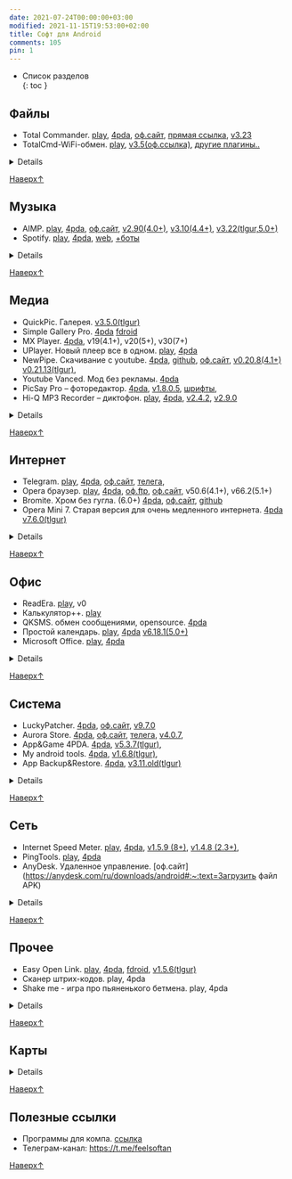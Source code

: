 ```yaml
---
date: 2021-07-24T00:00:00+03:00
modified: 2021-11-15T19:53:00+02:00
title: Софт для Android
comments: 105
pin: 1
---
```


- Список разделов  
{: toc }

## Файлы
<div class="highlight22" markdown="1">

- Total Commander. 
  [play](https://play.google.com/store/apps/details?id=com.ghisler.android.TotalCommander),
  [4pda](https://4pda.to/forum/index.php?showtopic=224555), 
  [оф.сайт](https://www.ghisler.com/android.htm#download), 
  [прямая ссылка](https://www.ghisler.com/tcandroid3.apk), 
  [v3.23](https://tlgur.com/d/GW1rxPb4)
- TotalCmd-WiFi-обмен. 
  [play](https://play.google.com/store/apps/details?id=com.ghisler.tcplugins.wifitransfer), 
  [v3.5(оф.ссылка)](http://totalcommander.ch/aplg/tcandroidwifi35.apk), 
  [другие плагины..](https://www.ghisler.com/androidplugins/download/)
</div>

<details markdown="1">

- TotalCmd USB stick plugin by OperaFan. 
  [4pda](https://4pda.to/forum/index.php?showtopic=224555&st=3300#entry22427381), 
  [v1.3.6](https://tlgur.com/d/GVqJmM68), 
  [телега](https://t.me/FeelSoftAn/164)
- ES Проводник 3.2.5
- Sync
- RAR
</details>

[Наверх↑](#)

## Музыка
- AIMP. 
  [play](https://play.google.com/store/apps/details?id=com.aimp.player),
  [4pda](https://4pda.to/forum/index.php?showtopic=442204),
  [оф.сайт](http://www.aimp.ru/?do=download&os=android),
  [v2.90(4.0+)](https://tlgur.com/d/4AX2qxKg), 
  [v3.10(4.4+)](https://tlgur.com/d/4zexQ7lg), 
  [v3.22(tlgur,5.0+)](https://tlgur.com/d/8l6jQKDg)
- Spotify.
  [play](https://play.google.com/store/apps/details?id=com.spotify.music), 
  [4pda](https://4pda.to/forum/index.php?showtopic=248440),
  [web](https://open.spotify.com/), 
  [+боты](./telegram-bots.html#музыка)
<details markdown="1">

- YouTube Music (vanced).
  [play](https://play.google.com/store/apps/details?id=com.google.android.apps.youtube.music), 
  [4pda](https://4pda.to/forum/index.php?showtopic=1005964),
  [web](https://music.youtube.com/)
- Яндекс музыка (мод). [telegram](https://t.me/alexstranniklite/14131)
- Deezer. [4pda](https://4pda.to/forum/index.php?showtopic=485010)
- Murglar. Клиент для стримингов, скачивание. [4pda](https://4pda.to/forum/index.php?showtopic=905252)
- PlayerPro. [4pda](https://4pda.to/forum/index.php?showtopic=189092)
- Shazam. 
  [4pda](https://4pda.to/forum/index.php?showtopic=128657),
  v0(5.1+), v1(6.0+)
</details>

[Наверх↑](#)

## Медиа
- QuickPic. Галерея. 
  [v3.5.0(tlgur)](https://tlgur.com/d/8BOdll0G)
- Simple Gallery Pro.
  [4pda](#)
  [fdroid](https://f-droid.org/en/packages/com.simplemobiletools.gallery.pro/)
- MX Player. 
  [4pda](https://4pda.to/forum/index.php?showtopic=253883),
  v19(4.1+), v20(5+), v30(7+)
- UPlayer. Новый плеер все в одном.
  [play](https://play.google.com/store/apps/details?id=uplayer.video.player), 
  [4pda](https://4pda.to/forum/index.php?showtopic=900750)
- NewPipe. Скачивание с youtube.
  [4pda](https://4pda.to/forum/index.php?showtopic=694195), 
  [github](https://github.com/TeamNewPipe/NewPipe/releases), 
  [оф.сайт](https://newpipe.net/#download), 
  [v0.20.8(4.1+)](https://tlgur.com/d/GL0ZDJ6G)
  [v0.21.13(tlgur)](https://tlgur.com/d/81vyjo6G), 
- Youtube Vanced. Мод без рекламы. 
  [4pda](https://4pda.to/forum/index.php?showtopic=916464)
- PicSay Pro – фоторедактор. 
  [4pda](https://4pda.to/forum/index.php?showtopic=131210),
  [v1.8.0.5](https://tlgur.com/d/GdX03zrG), 
  [шрифты](#), 
- Hi-Q MP3 Recorder – диктофон. 
  [play](https://play.google.com/store/apps/details?id=com.hiqrecorder.full),
  [4pda](https://4pda.to/forum/index.php?showtopic=210572),
  [v2.4.2](https://tlgur.com/d/4yq02Lb4),
  [v2.9.0](https://tlgur.com/d/8l6jMXVg)
<details markdown="1">

- XRecorder – запись экрана. 
  [play](https://play.google.com/store/apps/details?id=videoeditor.videorecorder.screenrecorder),
  [4pda](https://4pda.to/forum/index.php?showtopic=978817), 
  [v2.1.2 (5+)](https://tlgur.com/d/GaxZEpE8)
- LazyMedia Deluxe. [4pda](https://4pda.to/forum/index.php?showtopic=848635)
- Кино HD. [4pda](https://4pda.to/forum/index.php?showtopic=787648)
- Wink (мод)
- PowerTube
- HD VideoBox (закрыли)
</details>

[Наверх↑](#)

## Интернет 
- Telegram. 
  [play](https://play.google.com/store/apps/details?id=org.telegram.messenger&hl=ru&gl=US),
  [4pda](https://4pda.to/forum/index.php?showtopic=948576), 
  [оф.сайт](https://telegram.org/android?setln=ru),
  [телега](https://t.me/TAndroidAPK), 
- Opera браузер.
  [play](https://play.google.com/store/apps/details?id=com.opera.browser),
  [4pda](https://4pda.to/forum/index.php?showtopic=438451), 
  [оф.ftp](https://get.geo.opera.com/pub/opera/android/),
  [оф.сайт](https://download.opera.com),
  v50.6(4.1+), 
  v66.2(5.1+)
- Bromite. Хром без гугла. (6.0+)
  [4pda](https://4pda.to/forum/index.php?showtopic=725481&st=100),
  [оф.сайт](https://www.bromite.org/#download-bromite),
  [github](https://github.com/bromite/bromite/releases)
- Opera Mini 7. Старая версия для очень медленного интернета.
  [4pda](https://4pda.to/forum/index.php?showtopic=100813)
  [v7.6.0(tlgur)](https://tlgur.com/d/gvbZ51ng)
<details markdown="1">

- Viber
- Instander. Инста без рекламы
- LoaderDroid
- Advanced Download Manager
- Flow – клиент rutracker.org
- Flud – торрент клиент
</details>

[Наверх↑](#)


## Офис
- ReadEra. 
  [play](https://play.google.com/store/apps/details?id=org.readera),
  v0
- Калькулятор++. 
  [play](https://play.google.com/store/apps/details?id=org.solovyev.android.calculator)
- QKSMS. обмен сообщениями, opensource. 
  [4pda](https://4pda.to/forum/index.php?showtopic=576815)
- Простой календарь. 
  [play](https://play.google.com/store/apps/details?id=com.simplemobiletools.calendar),
  [4pda](https://4pda.to/forum/index.php?showtopic=931531)
  [v6.18.1(5.0+)](https://tlgur.com/d/GPqWL5Lg) 
- Microsoft Office. 
  [play](https://play.google.com/store/apps/details?id=com.microsoft.office.officehubrow),
  [4pda](https://4pda.to/forum/index.php?showtopic=486245)
<details markdown="1">

- Acode. Редактор кода. 
  [play](https://play.google.com/store/apps/details?id=com.foxdebug.acodefree), 4pda
- GitJournal. Заметки. 
  [play](https://play.google.com/store/apps/details?id=io.gitjournal.gitjournal), 4pda,
  [оф.сайт](https://gitjournal.io/)
- Aqua Mail. 
  [play](https://play.google.com/store/apps/details?id=org.kman.AquaMail), 4pda
- StyleNote заметки
- EBookDroid. play, 4pda
- ElectroDoc. Справочник электронщика.
  [play](https://play.google.com/store/apps/details?id=it.android.demi.elettronica),
  [4pda](https://4pda.to/forum/index.php?showtopic=221412&st=60),
  [v5.1(tlgur)](https://tlgur.com/d/4NqLExWg)
- Переводчик. play, 4pda
- Секундомер. play, 4pda
</details>

[Наверх↑](#)


## Система
- LuckyPatcher. 
  [4pda](https://4pda.to/forum/index.php?showtopic=298302), 
  [оф.сайт](https://www.luckypatchers.com/lucky-patcher-all-versions/),
  [v9.7.0](https://tlgur.com/d/g306JW64)
- Aurora Store. 
  [4pda](https://4pda.to/forum/index.php?showtopic=887569), 
  [оф.сайт](https://files.auroraoss.com/AuroraStore/Stable/),
  [телега](https://t.me/AuroraOfficial), 
  [v4.0.7](https://tlgur.com/d/4x5bADY8), 
- App&Game 4PDA. 
  [4pda](https://4pda.to/forum/index.php?showtopic=275433),
  [v5.3.7(tlgur)](https://tlgur.com/d/89BMN9OG),
- My android tools. 
  [4pda](https://4pda.to/forum/index.php?showtopic=587771),
  [v1.6.8(tlgur)](https://tlgur.com/d/GL0ZNxBG), 
- App Backup&Restore. 
  [4pda](https://4pda.to/forum/index.php?showtopic=246407),
  [v3.11.old(tlgur)](https://tlgur.com/d/4kx3qvZ8)
<details markdown="1">

- Darker Pro. 
  [play](https://play.google.com/store/apps/details?id=com.mlhg.screenfilter#), 
  [4pda](https://4pda.to/forum/index.php?showtopic=538357)
- Клавиатура Google. play, 4pda
- Microsoft Launcher. play, 4pda
- Launcher<3. play, 4pda
- Titanium Backup. play, 4pda
- Powerful Control. play, 4pda
- AdAway
- Adguard

- System App Remover. 
  [телега](https://t.me/FeelSoftAn/170)
- CPU Spy. play, 4pda
- Google Play Blocker. 4pda
</details>

[Наверх↑](#)


## Сеть
- Internet Speed Meter. 
  [play](https://play.google.com/store/apps/details?id=com.internet.speed.meter.lite),
  [4pda](https://4pda.to/forum/index.php?showtopic=453821), 
  [v1.5.9 (8+)](https://tlgur.com/d/G7BY5Nd8), 
  [v1.4.8 (2.3+)](https://tlgur.com/d/gpYyML04), 
- PingTools. 
  [play](https://play.google.com/store/apps/details?id=ua.com.streamsoft.pingtools),
  [4pda](https://4pda.to/forum/index.php?showtopic=398433)
- AnyDesk. Удаленное управление.
  [оф.сайт](https://anydesk.com/ru/downloads/android#:~:text=Загрузить файл APK)
<details markdown="1">

- OpenVPN. play, 4pda
- Unified Remote. play, 4pda
- Remote Ripple VNC. play, 4pda
- Network scanner. play
- Network Utilities (4.1+). [4pda](https://4pda.to/forum/index.php?showtopic=608346)
- kWS. 
  [4pda](https://4pda.to/forum/index.php?showtopic=532923), 
  [v1.5.1(tlgur)](https://tlgur.com/d/g30QqnO4)
- primitive ftpd. play,
  [GitHub](https://github.com/wolpi/prim-ftpd/releases)
- IP Webcam. play
- 4G LTE Switcher.
  [play](https://play.google.com/store/apps/details?id=com.kliksob.forgswitch),
  [4pda](https://4pda.to/forum/index.php?showtopic=974135),
  [v1(tlgur)](https://tlgur.com/d/GbZ0rVdG),
- TTL Master. [4pda](https://4pda.to/forum/index.php?showtopic=647126)
</details>

[Наверх↑](#)

## Прочее
- Easy Open Link.
  [play](https://play.google.com/store/apps/details?id=de.audioattack.openlink),
  [4pda](https://4pda.to/forum/index.php?showtopic=716031),
  [fdroid](https://f-droid.org/packages/de.audioattack.openlink/),
  [v1.5.6(tlgur)](https://tlgur.com/d/8KXW06JG)
- Сканер штрих-кодов. play, 4pda
- Shake me - игра про пьяненького бетмена. play, 4pda
<details markdown="1">

- Виджет громкости. play, 4pda
- Mi Band Master. play, 4pda
- Universal copy
- Copy
</details>

[Наверх↑](#)

## Карты
<details markdown="1">

- Gmaps. play
- Яндекс карты. play, 4pda
- 2gis. play
- Ontaxi, play
- Blablacar. play, 4pda, оф.сайт, web
- GPS Fields Area Measure.
  [play](https://play.google.com/store/apps/details?id=lt.noframe.fieldsareameasure),
  [4pda](https://4pda.to/forum/index.php?showtopic=745108)
</details>

[Наверх↑](#)

## Полезные ссылки
- Программы для компа. [ссылка](./android-firmware.md#программы-и-утилиты)
- Телеграм-канал: <https://t.me/feelsoftan>

[Наверх↑](#)
